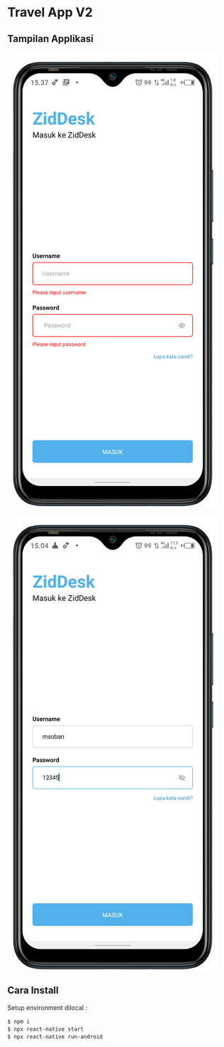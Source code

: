 # Travel App V2 

## Tampilan Applikasi

![preview img](/ss1.png)

![preview img](/ss2.png)



## Cara Install

Setup environment dilocal :
```bash
$ npm i
$ npx react-native start
$ npx react-native run-android
```

